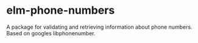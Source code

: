 # elm-phone-numbers
A package for validating and retrieving information about phone numbers. Based on googles libphonenumber.
